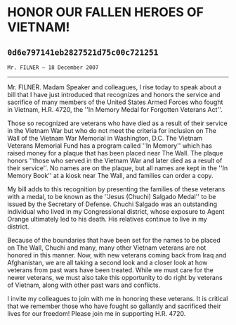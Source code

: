 # HONOR OUR FALLEN HEROES OF VIETNAM!
## `0d6e797141eb2827521d75c00c721251`
`Mr. FILNER — 18 December 2007`

---


Mr. FILNER. Madam Speaker and colleagues, I rise today to speak about 
a bill that I have just introduced that recognizes and honors the 
service and sacrifice of many members of the United States Armed Forces 
who fought in Vietnam, H.R. 4720, the ''In Memory Medal for Forgotten 
Veterans Act''.

Those so recognized are veterans who have died as a result of their 
service in the Vietnam War but who do not meet the criteria for 
inclusion on The Wall of the Vietnam War Memorial in Washington, D.C. 
The Vietnam Veterans Memorial Fund has a program called ''In Memory'' 
which has raised money for a plaque that has been placed near The Wall. 
The plaque honors ''those who served in the Vietnam War and later died 
as a result of their service''. No names are on the plaque, but all 
names are kept in the ''In Memory Book'' at a kiosk near The Wall, and 
families can order a copy.

My bill adds to this recognition by presenting the families of these 
veterans with a medal, to be known as the ''Jesus (Chuchi) Salgado 
Medal'' to be issued by the Secretary of Defense. Chuchi Salgado was an 
outstanding individual who lived in my Congressional district, whose 
exposure to Agent Orange ultimately led to his death. His relatives 
continue to live in my district.

Because of the boundaries that have been set for the names to be 
placed on The Wall, Chuchi and many, many other Vietnam veterans are 
not honored in this manner. Now, with new veterans coming back from 
Iraq and Afghanistan, we are all taking a second look and a closer look 
at how veterans from past wars have been treated. While we must care 
for the newer veterans, we must also take this opportunity to do right 
by veterans of Vietnam, along with other past wars and conflicts.

I invite my colleagues to join with me in honoring these veterans. It 
is critical that we remember those who have fought so gallantly and 
sacrificed their lives for our freedom! Please join me in supporting 
H.R. 4720.
